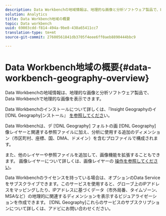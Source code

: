 ```yaml
---
description: Data Workbenchの地域情報は、地理的な画像と分析ソフトウェア製品で、Data Workbenchで地理的な画像を表示できます。
solution: Analytics
title: Data Workbench地域の概要
topic: Data workbench
uuid: 69003cdd-f814-494a-9be8-438a65411cc7
translation-type: tm+mt
source-git-commit: 27600561841db3705f4eee6ff0aeb8890444bbc9

---
```



# Data Workbench地域の概要{#data-workbench-geography-overview}

Data Workbenchの地域情報は、地理的な画像と分析ソフトウェア製品で、Data Workbenchで地理的な画像を表示できます。

Data Workbenchのインストールについて詳しくは、『Insight Geographyのイ [!DNL Geography]ンストール』 [を参照してくださ](../../home/c-geo-oview/c-inst-geo/c-inst-geo.md)い。

Data Workbenchは、デ [!DNL Geography] フォルトの画 [!DNL Geography] 像レイヤーと関連する参照ファイルに加え、分析に使用する追加のディメンション（市区町村、座標、国、DMA、ドメイン）を含むプロファイルで構成されます。

また、他のレイヤーや参照ファイルを追加して、画像機能を拡張することもできます。 画像レイヤーについて詳しくは、画像レイヤーの [操作を参照してください](https://docs.adobe.com/content/help/en/data-workbench/using/client/imagery-layers/c-ustd-img-layers.html)。

Data Workbenchのライセンスを持っている場合は、オプションのData Serviceをサブスクライブできます。このサービスを使用すると、グローブ上のIPアドレスをマッピングしたり、IPアドレスに基づくデータ（市外局番、タイムゾーン、MSAなど）の地理的に関連するディメンションを表示するビジュアライゼーションを作成できます。 [!DNL Geography]これらのサービスのサブスクリプションについて詳しくは、アドビにお問い合わせください。
